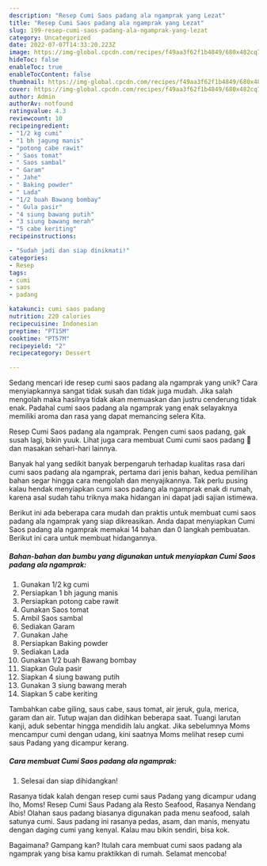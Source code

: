 ```yaml
---
description: "Resep Cumi Saos padang ala ngamprak yang Lezat"
title: "Resep Cumi Saos padang ala ngamprak yang Lezat"
slug: 199-resep-cumi-saos-padang-ala-ngamprak-yang-lezat
category: Uncategorized
date: 2022-07-07T14:33:20.223Z
image: https://img-global.cpcdn.com/recipes/f49aa3f62f1b4849/680x482cq70/cumi-saos-padang-ala-ngamprak-foto-resep-utama.jpg
hideToc: false
enableToc: true
enableTocContent: false
thumbnail: https://img-global.cpcdn.com/recipes/f49aa3f62f1b4849/680x482cq70/cumi-saos-padang-ala-ngamprak-foto-resep-utama.jpg
cover: https://img-global.cpcdn.com/recipes/f49aa3f62f1b4849/680x482cq70/cumi-saos-padang-ala-ngamprak-foto-resep-utama.jpg
author: Admin
authorAv: notfound
ratingvalue: 4.3
reviewcount: 10
recipeingredient:
- "1/2 kg cumi"
- "1 bh jagung manis"
- "potong cabe rawit"
- " Saos tomat"
- " Saos sambal"
- " Garam"
- " Jahe"
- " Baking powder"
- " Lada"
- "1/2 buah Bawang bombay"
- " Gula pasir"
- "4 siung bawang putih"
- "3 siung bawang merah"
- "5 cabe keriting"
recipeinstructions:

- "Sudah jadi dan siap dinikmati!"
categories:
- Resep
tags:
- cumi
- saos
- padang

katakunci: cumi saos padang 
nutrition: 220 calories
recipecuisine: Indonesian
preptime: "PT15M"
cooktime: "PT57M"
recipeyield: "2"
recipecategory: Dessert

---
```





Sedang mencari ide resep cumi saos padang ala ngamprak yang unik? Cara menyiapkannya sangat tidak susah dan tidak juga mudah. Jika salah mengolah maka hasilnya tidak akan memuaskan dan justru cenderung tidak enak. Padahal cumi saos padang ala ngamprak yang enak selayaknya memiliki aroma dan rasa yang dapat memancing selera Kita.





Resep Cumi Saos padang ala ngamprak. Pengen cumi saos padang, gak susah lagi, bikin yuuk. Lihat juga cara membuat Cumi cumi saos padang 🦑 dan masakan sehari-hari lainnya.

Banyak hal yang sedikit banyak berpengaruh terhadap kualitas rasa dari cumi saos padang ala ngamprak, pertama dari jenis bahan, kedua pemilihan bahan segar hingga cara mengolah dan menyajikannya. Tak perlu pusing kalau hendak menyiapkan cumi saos padang ala ngamprak enak di rumah, karena asal sudah tahu triknya maka hidangan ini dapat jadi sajian istimewa.






Berikut ini ada beberapa cara mudah dan praktis untuk membuat cumi saos padang ala ngamprak yang siap dikreasikan. Anda dapat menyiapkan Cumi Saos padang ala ngamprak memakai 14 bahan dan 0 langkah pembuatan. Berikut ini cara untuk membuat hidangannya.

<!--inarticleads1-->

##### Bahan-bahan dan bumbu yang digunakan untuk menyiapkan Cumi Saos padang ala ngamprak:

1. Gunakan 1/2 kg cumi
1. Persiapkan 1 bh jagung manis
1. Persiapkan potong cabe rawit
1. Gunakan  Saos tomat
1. Ambil  Saos sambal
1. Sediakan  Garam
1. Gunakan  Jahe
1. Persiapkan  Baking powder
1. Sediakan  Lada
1. Gunakan 1/2 buah Bawang bombay
1. Siapkan  Gula pasir
1. Siapkan 4 siung bawang putih
1. Gunakan 3 siung bawang merah
1. Siapkan 5 cabe keriting


Tambahkan cabe giling, saus cabe, saus tomat, air jeruk, gula, merica, garam dan air. Tutup wajan dan didihkan beberapa saat. Tuangi larutan kanji, aduk sebentar hingga mendidih lalu angkat. Jika sebelumnya Moms mencampur cumi dengan udang, kini saatnya Moms melihat resep cumi saus Padang yang dicampur kerang. 

<!--inarticleads2-->

##### Cara membuat Cumi Saos padang ala ngamprak:


1. Selesai dan siap dihidangkan!

Rasanya tidak kalah dengan resep cumi saus Padang yang dicampur udang lho, Moms! Resep Cumi Saus Padang ala Resto Seafood, Rasanya Nendang Abis! Olahan saus padang biasanya digunakan pada menu seafood, salah satunya cumi. Saus padang ini rasanya pedas, asam, dan manis, menyatu dengan daging cumi yang kenyal. Kalau mau bikin sendiri, bisa kok. 

Bagaimana? Gampang kan? Itulah cara membuat cumi saos padang ala ngamprak yang bisa kamu praktikkan di rumah. Selamat mencoba!
